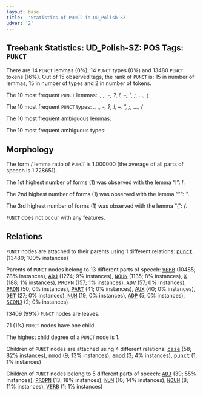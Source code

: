 ```yaml
---
layout: base
title:  'Statistics of PUNCT in UD_Polish-SZ'
udver: '2'
---
```


## Treebank Statistics: UD_Polish-SZ: POS Tags: `PUNCT`

There are 14 `PUNCT` lemmas (0%), 14 `PUNCT` types (0%) and 13480 `PUNCT` tokens (16%).
Out of 15 observed tags, the rank of `PUNCT` is: 15 in number of lemmas, 15 in number of types and 2 in number of tokens.

The 10 most frequent `PUNCT` lemmas: <em>., ,, -, ?, !, –, ", ;, …, (</em>

The 10 most frequent `PUNCT` types:  <em>., ,, -, ?, !, –, ", ;, …, (</em>

The 10 most frequent ambiguous lemmas: 

The 10 most frequent ambiguous types:  



## Morphology

The form / lemma ratio of `PUNCT` is 1.000000 (the average of all parts of speech is 1.728651).

The 1st highest number of forms (1) was observed with the lemma “!”: <em>!</em>.

The 2nd highest number of forms (1) was observed with the lemma “"”: <em>"</em>.

The 3rd highest number of forms (1) was observed with the lemma “(”: <em>(</em>.

`PUNCT` does not occur with any features.


## Relations

`PUNCT` nodes are attached to their parents using 1 different relations: <tt><a href="pl_sz-dep-punct.html">punct</a></tt> (13480; 100% instances)

Parents of `PUNCT` nodes belong to 13 different parts of speech: <tt><a href="pl_sz-pos-VERB.html">VERB</a></tt> (10485; 78% instances), <tt><a href="pl_sz-pos-ADJ.html">ADJ</a></tt> (1274; 9% instances), <tt><a href="pl_sz-pos-NOUN.html">NOUN</a></tt> (1135; 8% instances), <tt><a href="pl_sz-pos-X.html">X</a></tt> (188; 1% instances), <tt><a href="pl_sz-pos-PROPN.html">PROPN</a></tt> (157; 1% instances), <tt><a href="pl_sz-pos-ADV.html">ADV</a></tt> (57; 0% instances), <tt><a href="pl_sz-pos-PRON.html">PRON</a></tt> (50; 0% instances), <tt><a href="pl_sz-pos-PART.html">PART</a></tt> (41; 0% instances), <tt><a href="pl_sz-pos-AUX.html">AUX</a></tt> (40; 0% instances), <tt><a href="pl_sz-pos-DET.html">DET</a></tt> (27; 0% instances), <tt><a href="pl_sz-pos-NUM.html">NUM</a></tt> (19; 0% instances), <tt><a href="pl_sz-pos-ADP.html">ADP</a></tt> (5; 0% instances), <tt><a href="pl_sz-pos-SCONJ.html">SCONJ</a></tt> (2; 0% instances)

13409 (99%) `PUNCT` nodes are leaves.

71 (1%) `PUNCT` nodes have one child.

The highest child degree of a `PUNCT` node is 1.

Children of `PUNCT` nodes are attached using 4 different relations: <tt><a href="pl_sz-dep-case.html">case</a></tt> (58; 82% instances), <tt><a href="pl_sz-dep-nmod.html">nmod</a></tt> (9; 13% instances), <tt><a href="pl_sz-dep-amod.html">amod</a></tt> (3; 4% instances), <tt><a href="pl_sz-dep-punct.html">punct</a></tt> (1; 1% instances)

Children of `PUNCT` nodes belong to 5 different parts of speech: <tt><a href="pl_sz-pos-ADJ.html">ADJ</a></tt> (39; 55% instances), <tt><a href="pl_sz-pos-PROPN.html">PROPN</a></tt> (13; 18% instances), <tt><a href="pl_sz-pos-NUM.html">NUM</a></tt> (10; 14% instances), <tt><a href="pl_sz-pos-NOUN.html">NOUN</a></tt> (8; 11% instances), <tt><a href="pl_sz-pos-VERB.html">VERB</a></tt> (1; 1% instances)

